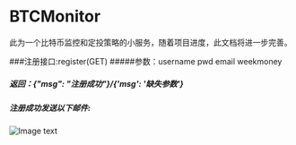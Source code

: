 # BTCMonitor
此为一个比特币监控和定投策略的小服务，随着项目进度，此文档将进一步完善。

###注册接口:register(GET)
#####参数：username pwd email weekmoney
##### 返回：{"msg": "注册成功"}/{'msg': '缺失参数'}
##### 注册成功发送以下邮件:
![Image text](https://raw.githubusercontent.com/dcyap0/BTCMonitor/master/res/mail.png)
